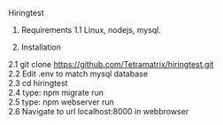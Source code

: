 Hiringtest

1. Requirements 
1.1 Linux, nodejs, mysql.  
  
2. Installation  
  
2.1 git clone https://github.com/Tetramatrix/hiringtest.git  
2.2 Edit .env to match mysql database  
2.3 cd hiringtest  
2.4 type: npm migrate run  
2.5 type: npm webserver run  
2.6 Navigate to url localhost:8000 in webbrowser  




